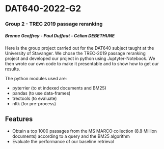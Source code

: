 # DAT640-2022-G2
### Group 2 - TREC 2019 passage reranking
##### Brenne Geoffrey - Paul Duffaut - Célian DEBETHUNE

Here is the group project carried out for the DAT640 subject taught at the University of Stavanger.
We chose the TREC-2019 passage reranking project and developed our project in python using Juptyter-Notebook.
We then wrote our own code to make it presentable and to show how to get our results.

The python modules used are:
- pyterrier (to et indexed documents and BM25)
- pandas    (to use data-frames)
- trectools (to evaluate)
- nltk      (for pre-process)

## Features

- Obtain a top 1000 passages from the MS MARCO collection (8.8 Million documents) according to a query and the BM25 algorithm
- Evaluate the performance of our baseline retrieval
